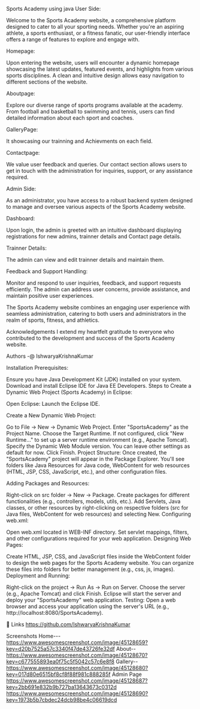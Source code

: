 Sports Academy using java
User Side:

Welcome to the Sports Academy website, a comprehensive platform designed to cater to all your sporting needs. Whether you're an aspiring athlete, a sports enthusiast, or a fitness fanatic, our user-friendly interface offers a range of features to explore and engage with.

Homepage:

Upon entering the website, users will encounter a dynamic homepage showcasing the latest updates, featured events, and highlights from various sports disciplines. A clean and intuitive design allows easy navigation to different sections of the website.

Aboutpage:

Explore our diverse range of sports programs available at the academy. From football and basketball to swimming and tennis, users can find detailed information about each sport and coaches.

GalleryPage:

It showcasing our trainning and Achievments on each field.

Contactpage:

We value user feedback and queries. Our contact section allows users to get in touch with the administration for inquiries, support, or any assistance required.

Admin Side:

As an administrator, you have access to a robust backend system designed to manage and oversee various aspects of the Sports Academy website.

Dashboard:

Upon login, the admin is greeted with an intuitive dashboard displaying registrations for new admins, trainner details and Contact page details.

Trainner Details:

The admin can view and edit trainner details and maintain them.

Feedback and Support Handling:

Monitor and respond to user inquiries, feedback, and support requests efficiently. The admin can address user concerns, provide assistance, and maintain positive user experiences.

The Sports Academy website combines an engaging user experience with seamless administration, catering to both users and administrators in the realm of sports, fitness, and athletics.

Acknowledgements
I extend my heartfelt gratitude to everyone who contributed to the development and success of the Sports Academy website.

Authors
-@ IshwaryaKrishnaKumar

Installation
Prerequisites:

Ensure you have Java Development Kit (JDK) installed on your system. Download and install Eclipse IDE for Java EE Developers. Steps to Create a Dynamic Web Project (Sports Academy) in Eclipse:

Open Eclipse: Launch the Eclipse IDE.

Create a New Dynamic Web Project:

Go to File -> New -> Dynamic Web Project. Enter "SportsAcademy" as the Project Name. Choose the Target Runtime. If not configured, click "New Runtime..." to set up a server runtime environment (e.g., Apache Tomcat). Specify the Dynamic Web Module version. You can leave other settings as default for now. Click Finish. Project Structure: Once created, the "SportsAcademy" project will appear in the Package Explorer. You'll see folders like Java Resources for Java code, WebContent for web resources (HTML, JSP, CSS, JavaScript, etc.), and other configuration files.

Adding Packages and Resources:

Right-click on src folder -> New -> Package. Create packages for different functionalities (e.g., controllers, models, utils, etc.). Add Servlets, Java classes, or other resources by right-clicking on respective folders (src for Java files, WebContent for web resources) and selecting New. Configuring web.xml:

Open web.xml located in WEB-INF directory. Set servlet mappings, filters, and other configurations required for your web application. Designing Web Pages:

Create HTML, JSP, CSS, and JavaScript files inside the WebContent folder to design the web pages for the Sports Academy website. You can organize these files into folders for better management (e.g., css, js, images). Deployment and Running:

Right-click on the project -> Run As -> Run on Server. Choose the server (e.g., Apache Tomcat) and click Finish. Eclipse will start the server and deploy your "SportsAcademy" web application. Testing: Open a web browser and access your application using the server's URL (e.g., http://localhost:8080/SportsAcademy).

🔗 Links
https://github.com/IshwaryaKrishnaKumar

Screenshots
Home---   https://www.awesomescreenshot.com/image/45128659?key=d20b7525a57c3340f47de43726fe32df
About--   https://www.awesomescreenshot.com/image/45128670?key=c677555893ea0f75c5f5042c57c6e8f8
Gallery-- https://www.awesomescreenshot.com/image/45128680?key=017d80e6515bf8cf8f88f981c888285f
Admin Page
https://www.awesomescreenshot.com/image/45128687?key=2bb691e832b9b727ba13643673c0312d
https://www.awesomescreenshot.com/image/45128690?key=1973b5b7cbdec24dcb98be4c06619dcd
